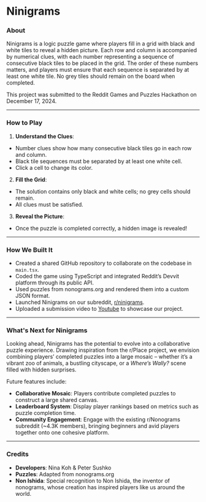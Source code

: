 # Ninigrams

### About  
Ninigrams is a logic puzzle game where players fill in a grid with black and white tiles to reveal a hidden picture. Each row and column is accompanied by numerical clues, with each number representing a sequence of consecutive black tiles to be placed in the grid. The order of these numbers matters, and players must ensure that each sequence is separated by at least one white tile. No grey tiles should remain on the board when completed.  

This project was submitted to the Reddit Games and Puzzles Hackathon on December 17, 2024.  

---

### How to Play 
1. **Understand the Clues**: 
- Number clues show how many consecutive black tiles go in each row and column. 
- Black tile sequences must be separated by at least one white cell.
- Click a cell to change its color. 
2. **Fill the Grid**:  
- The solution contains only black and white cells; no grey cells should remain. 
- All clues must be satisfied.
3. **Reveal the Picture**:  
- Once the puzzle is completed correctly, a hidden image is revealed! 

---

### How We Built It  
- Created a shared GitHub repository to collaborate on the codebase in `main.tsx`.  
- Coded the game using TypeScript and integrated Reddit’s Devvit platform through its public API. 
- Used puzzles from nonograms.org and rendered them into a custom JSON format.  
- Launched Ninigrams on our subreddit, [r/ninigrams](https://www.reddit.com/r/ninigrams).  
- Uploaded a submission video to [Youtube](https://youtu.be/gJL2Ccg1wi8?si=QcdXvpYidvHXDaGK) to showcase our project.  

---

### What's Next for Ninigrams  
Looking ahead, Ninigrams has the potential to evolve into a collaborative puzzle experience. Drawing inspiration from the r/Place project, we envision combining players’ completed puzzles into a large mosaic – whether it’s a vibrant zoo of animals, a bustling cityscape, or a _Where’s Wally?_ scene filled with hidden surprises.  

Future features include:  
- **Collaborative Mosaic**: Players contribute completed puzzles to construct a large shared canvas.  
- **Leaderboard System**: Display player rankings based on metrics such as puzzle completion time.  
- **Community Engagement**: Engage with the existing r/Nonograms subreddit (~4.3K members), bringing beginners and avid players together onto one cohesive platform.  

---

### Credits  
- **Developers**: Nina Koh & Peter Sushko 
- **Puzzles**: Adapted from nonograms.org  
- **Non Ishida**: Special recognition to Non Ishida, the inventor of nonograms, whose creation has inspired players like us around the world. 